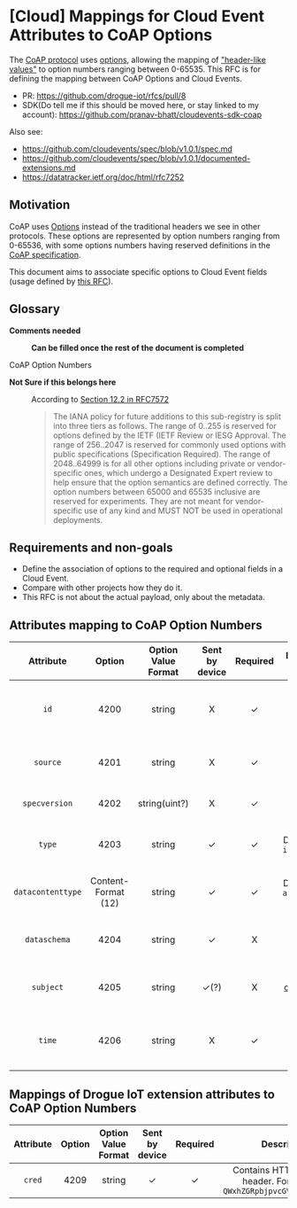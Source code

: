 # [Cloud] Mappings for Cloud Event Attributes to CoAP Options

The [CoAP protocol](https://datatracker.ietf.org/doc/html/rfc7252) uses [options](https://datatracker.ietf.org/doc/html/rfc7252#section-5.4), allowing the mapping of ["header-like values"](https://datatracker.ietf.org/doc/html/rfc7252#section-12.2) to option numbers ranging between 0-65535. This RFC is for defining the mapping between CoAP Options and Cloud Events.

* PR: https://github.com/drogue-iot/rfcs/pull/8
* SDK(Do tell me if this should be moved here, or stay linked to my account): https://github.com/pranav-bhatt/cloudevents-sdk-coap

Also see:

* https://github.com/cloudevents/spec/blob/v1.0.1/spec.md
* https://github.com/cloudevents/spec/blob/v1.0.1/documented-extensions.md
* https://datatracker.ietf.org/doc/html/rfc7252

## Motivation

CoAP uses [Options](https://datatracker.ietf.org/doc/html/rfc7252#section-5.4) instead of the traditional headers we see in other protocols. These options are represented by option numbers ranging from 0-65536, with some options numbers having reserved definitions in the [CoAP specification](https://datatracker.ietf.org/doc/html/rfc7252). 

This document aims to associate specific options to Cloud Event fields (usage defined by [this RFC](https://github.com/pranav-bhatt/rfcs/blob/main/active/0003-cloud-events-mapping.md)).

## Glossary

<dl>
<dt>

**Comments needed**
</dt>

<dd>

**Can be filled once the rest of the document is completed**
</dd>

<dt>CoAP Option Numbers 

**Not Sure if this belongs here**

</dt>
<dd>

According to [Section 12.2 in RFC7572](https://datatracker.ietf.org/doc/html/rfc7252#section-12.2)

> The IANA policy for future additions to this sub-registry is split into three tiers as follows. The range of 0..255 is reserved for options defined by the IETF (IETF Review or IESG Approval. The range of 256..2047 is reserved for commonly used options with public specifications (Specification Required). The range of 2048..64999 is for all other options including private or vendor-specific ones, which undergo a Designated Expert review to help ensure that the option semantics are defined correctly.  The option numbers between 65000 and 65535 inclusive are reserved for experiments. They are not meant for vendor-specific use of any kind and MUST NOT be used in operational deployments.
</dd>

</dl>

## Requirements and non-goals

* Define the association of options to the required and optional fields in a Cloud Event.
* Compare with other projects how they do it.
* This RFC is not about the actual payload, only about the metadata.

## Attributes mapping to CoAP Option Numbers

|     Attribute     |        Option       | Option Value Format | Sent by device | Required |                                                        Device-to-Cloud description                                                        |          Cloud-to-Device description         |
|:-----------------:|:-------------------:|:-------------------:|:--------------:|:--------:|:-----------------------------------------------------------------------------------------------------------------------------------------:|:--------------------------------------------:|
|        `id`       |         4200        |        string       |        X       |     ✓    |                                                                     -                                                                     | Option required for cloud-to-device commands |
|      `source`     |         4201        |        string       |       X        |     ✓    |            Filled with  [device id](https://github.com/drogue-iot/rfcs/blob/main/active/0003-cloud-events-mapping.md#device-id)           |    Filled with value present in CloudEvent   |
|   `specversion`   |         4202        |    string(uint?)    |        X       |     ✓    |                                                           Always contains  `1.0`                                                          |            Always contains  `1.0`            |
|       `type`      |         4203        |        string       |        ✓       |     ✓    |                                                  Default value being `io.drogue.event.v1`                                                 |    Filled with value present in CloudEvent   |
| `datacontenttype` | Content-Format (12) |        string       |        ✓       |     ✓    |                                               Default value being `application/octet-stream`                                              |    Filled with value present in CloudEvent   |
|    `dataschema`   |         4204        |        string       |        ✓       |     X    |                                                                     -                                                                     |    Filled with value present in CloudEvent   |
|     `subject`     |         4205        |        string       |      ✓(?)      |     X    | Contains the [channel](https://github.com/drogue-iot/rfcs/blob/main/active/0003-cloud-events-mapping.md#glossary) the device published to |     Filled with value present in CloudEvent     |
|       `time`      |         4206        |        string       |        X       |     ✓    |                                                  Added at service creating the CloudEvent                                                 |   Added at service creating the CloudEvent   |

## Mappings of Drogue IoT extension attributes to CoAP Option Numbers

| Attribute | Option | Option Value Format | Sent by device | Required |                                          Description                                          |
|:---------:|:------:|:-------------------:|:--------------:|:--------:|:---------------------------------------------------------------------------------------------:|
|   `cred`  |  4209  |        string       |        ✓       |     ✓    | Contains HTTP Auth style header. For eg: `Basic QWxhZGRpbjpvcGVuIHNlc2FtZQ==` |